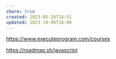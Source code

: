 ```yaml
---
share: true
created: 2023-05-26T14:51
updated: 2023-10-06T16:09
---
```

https://www.executeprogram.com/courses

https://roadmap.sh/javascript
